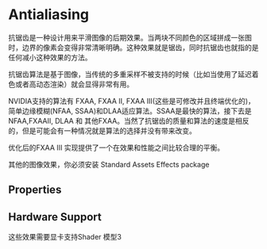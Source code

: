 # Antialiasing
抗锯齿是一种设计用来平滑图像的后期效果。当两块不同颜色的区域拼成一张图时，边界的像素会变得非常清晰明确。这种效果就是锯齿，同时抗锯齿也就指的是任何减小这种效果的方法。

抗锯齿算法是基于图像，当传统的多重采样不被支持的时候（比如当使用了延迟着色或者高动态渲染）就会显得非常有用。

NVIDIA支持的算法有 FXAA, FXAA II, FXAA III(这些是可修改并且终端优化的)，简单边缘模糊(NFAA, SSAA)和DLAA适应算法。SSAA是最快的算法，接下去是NFAA,FXAAII, DLAA 和 其他FXAA。当然了抗锯齿的质量和算法的速度是相反的，但是可能会有一种情况就是算法的选择并没有带来改变。

优化后的FXAA III 实现提供了一个在效果和性能之间比较合理的平衡。

其他的图像效果，你必须安装 Standard Assets Effects package

## Properties

## Hardware Support
这些效果需要显卡支持Shader 模型3
